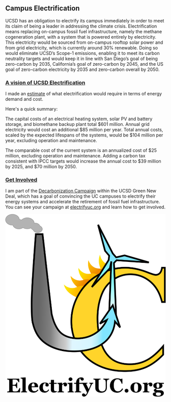 ## Campus Electrification

UCSD has an obligation to electrify its campus immediately in order to meet its claim of being a leader in addressing the climate crisis. Electrification means replacing on-campus fossil fuel infrastructure, namely the methane cogeneration plant, with a system that is powered entirely by electricity. This electricity would be sourced from on-campus rooftop solar power and from grid electricity, which is currently around 30% renewable. Doing so would eliminate UCSD’s Scope-1 emissions, enabling it to meet its carbon neutrality targets and would keep it in line with San Diego’s goal of being zero-carbon by 2035, California’s goal of zero-carbon by 2045, and the US goal of zero-carbon electricity by 2035 and zero-carbon overall by 2050.

### [A vision of UCSD Electrification](https://docs.google.com/document/d/e/2PACX-1vQNYRqWodZvEYYVV0u14JMOikgV-qlmghGtHGD55EtS0LSCDd8iziyfVSxbFZX0K9ucarI1zJJ01PGA/pub)

I made an [estimate](https://docs.google.com/document/d/e/2PACX-1vQNYRqWodZvEYYVV0u14JMOikgV-qlmghGtHGD55EtS0LSCDd8iziyfVSxbFZX0K9ucarI1zJJ01PGA/pub) of what electrification would require in terms of energy demand and cost. 

Here's a quick summary:

The capital costs of an electrical heating system, solar PV and battery storage, and biomethane backup plant total $601 million. Annual grid electricity would cost an additional $85 million per year. Total annual costs, scaled by the expected lifespans of the systems, would be $104 million per year, excluding operation and maintenance.

The comparable cost of the current system is an annualized cost of $25 million, excluding operation and maintenance. Adding a carbon tax consistent with IPCC targets would increase the annual cost to $39 million by 2025, and $70 million by 2050. 


### [Get Involved](https://electrifyuc.org/take-action/)

I am part of the [Decarbonization Campaign](https://ucsdgreennewdeal.net/index.php/campaign-1-decarbonize/) within the UCSD Green New Deal, which has a goal of convincing the UC campuses to electrify their energy systems and accelerate the retirement of fossil fuel infrastructure. You can see your campaign at [electrifyuc.org](https://electrifyuc.org) and learn how to get involved.


<img src="/images/electrify_uc_logo.png?raw=true"/>